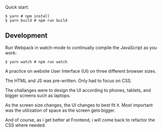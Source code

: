Quick start:

```
$ yarn # npm install
$ yarn build # npm run build
````

## Development

Run Webpack in watch-mode to continually compile the JavaScript as you work:

```
$ yarn watch # npm run watch
```

A practice on website User Interface (UI) on three different browser sizes.

The HTML and JS was pre-written. Only had to focus on CSS.

The challanges were to design the UI according to phones, tablets, and bigger screens such as laptops.

As the screen size changes, the UI changes to best fit it. Most important was the utilization of space as the screen gets bigger.

And of course, as i get better at Frontend, i will come back to refactor the CSS where needed. 

